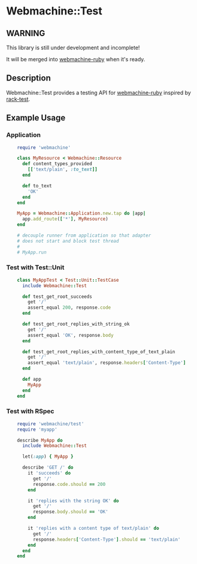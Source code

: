 # Webmachine::Test

## WARNING

This library is still under development and incomplete!

It will be merged into [webmachine-ruby](https://github.com/seancribbs/webmachine-ruby)
when it's ready.

## Description

Webmachine::Test provides a testing API for
[webmachine-ruby](https://github.com/seancribbs/webmachine-ruby) inspired by
[rack-test](https://github.com/brynary/rack-test).

## Example Usage

### Application

```ruby
    require 'webmachine'

    class MyResource < Webmachine::Resource
      def content_types_provided
        [['text/plain', :to_text]]
      end

      def to_text
        'OK'
      end
    end

    MyApp = Webmachine::Application.new.tap do |app|
      app.add_route(['*'], MyResource)
    end

    # decouple runner from application so that adapter
    # does not start and block test thread
    #
    # MyApp.run
```

### Test with Test::Unit

```ruby
    class MyAppTest < Test::Unit::TestCase
      include Webmachine::Test

      def test_get_root_succeeds
        get '/'
        assert_equal 200, response.code
      end

      def test_get_root_replies_with_string_ok
        get '/'
        assert_equal 'OK', response.body
      end

      def test_get_root_replies_with_content_type_of_text_plain
        get '/'
        assert_equal 'text/plain', response.headers['Content-Type']
      end

      def app
        MyApp
      end
    end
```

### Test with RSpec

```ruby
    require 'webmachine/test'
    require 'myapp'

    describe MyApp do
      include Webmachine::Test

      let(:app) { MyApp }

      describe 'GET /' do
        it 'succeeds' do
          get '/'
          response.code.should == 200
        end

        it 'replies with the string OK' do
          get '/'
          response.body.should == 'OK'
        end

        it 'replies with a content type of text/plain' do
          get '/'
          response.headers['Content-Type'].should == 'text/plain'
        end
      end
    end
```
